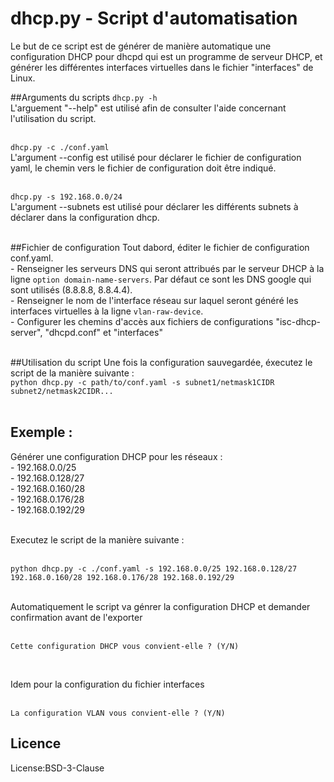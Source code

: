 # dhcp.py - Script d'automatisation

Le but de ce script est de générer de manière automatique une configuration DHCP pour dhcpd qui est un programme de serveur DHCP, et générer les différentes interfaces virtuelles dans le fichier "interfaces" de Linux.

##Arguments du scripts
`dhcp.py -h` <br/>
L'arguement "--help" est utilisé afin de consulter l'aide concernant l'utilisation du script.<br/><br/>

`dhcp.py -c ./conf.yaml` <br/>
L'argument --config est utilisé pour déclarer le fichier de configuration yaml, le chemin vers le fichier de configuration doit être indiqué.<br/><br/>

`dhcp.py -s 192.168.0.0/24` <br/>
L'argument --subnets est utilisé pour déclarer les différents subnets à déclarer dans la configuration dhcp.<br/><br/>

##Fichier de configuration
Tout dabord, éditer le fichier de configuration conf.yaml.<br/>
	- Renseigner les serveurs DNS qui seront attribués par le serveur DHCP à la ligne `option domain-name-servers`. Par défaut ce sont les DNS google qui sont utilisés (8.8.8.8, 8.8.4.4).<br/>
	- Renseigner le nom de l'interface réseau sur laquel seront généré les interfaces virtuelles à la ligne `vlan-raw-device`.<br/>
	- Configurer les chemins d'accès aux fichiers de configurations "isc-dhcp-server", "dhcpd.conf" et "interfaces"<br/><br/>
	
##Utilisation du script
Une fois la configuration sauvegardée, éxecutez le script de la manière suivante :<br/>
`python dhcp.py -c path/to/conf.yaml -s subnet1/netmask1CIDR subnet2/netmask2CIDR...`<br/><br/>

## Exemple :

Générer une configuration DHCP pour les réseaux :<br/>
	- 192.168.0.0/25<br/>
	- 192.168.0.128/27<br/>
	- 192.168.0.160/28<br/>
	- 192.168.0.176/28<br/>
	- 192.168.0.192/29<br/><br/>
	
Executez le script de la manière suivante :<br/><br/>

`python dhcp.py -c ./conf.yaml -s 192.168.0.0/25 192.168.0.128/27 192.168.0.160/28 192.168.0.176/28 192.168.0.192/29`<br/><br/>

Automatiquement le script va génrer la configuration DHCP et demander confirmation avant de l'exporter<br/><br/>
```shell
Cette configuration DHCP vous convient-elle ? (Y/N)
```
<br/>

Idem pour la configuration du fichier interfaces <br/><br/>
```shell
La configuration VLAN vous convient-elle ? (Y/N)
```

## Licence
License:BSD-3-Clause